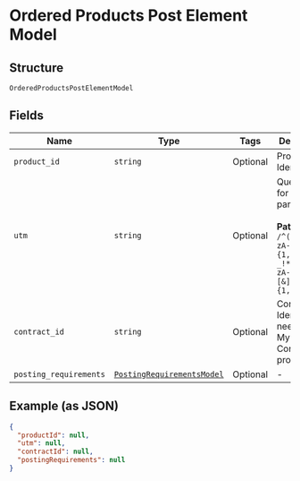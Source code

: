 
# Ordered Products Post Element Model

## Structure

`OrderedProductsPostElementModel`

## Fields

| Name | Type | Tags | Description |
|  --- | --- | --- | --- |
| `product_id` | `string` | Optional | Product Identification |
| `utm` | `string` | Optional | Query string for UTM parameters<br><br>**Pattern:** `/^([%.-_!*a-zA-Z0-9]{1,}=[%.-_!*+,;$()a-zA-Z0-9]{1,}[&]{0,}){1,}$/` |
| `contract_id` | `string` | Optional | Contract Identifier needed for My Contracts product |
| `posting_requirements` | [`PostingRequirementsModel`](../../doc/models/posting-requirements-model.md) | Optional | - |

## Example (as JSON)

```json
{
  "productId": null,
  "utm": null,
  "contractId": null,
  "postingRequirements": null
}
```

